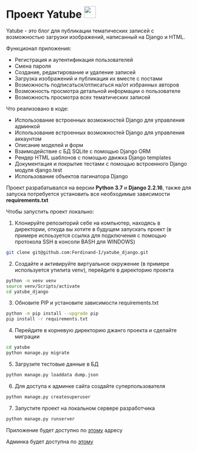 # Проект Yatube <img src="https://www.pinclipart.com/picdir/big/530-5305941_youtube-logo-computer-icons-black-transparent-youtube-icon.png" width=32>

Yatube - это блог для публикации тематических записей с возможностью загрузки изображений, написанный на Django и HTML.

Функционал приложения:
* Регистрация и аутентификация пользователей
* Смена пароля
* Создание, редактирование и удаление записей
* Загрузка изображений и публикация их вместе с постами
* Возможность подписаться/отписаться на/от избранных авторов
* Возможность просмотра детальной информации о пользователе
* Возможность просмотра всех тематических записей

Что реализовано в коде:
* Использование встроенных возможностей Django для управления админкой
* Использование встроенных возможностей Django для управления аккаунтом
* Описание моделей и форм
* Взаимодействие с БД SQLite с помощью Django ORM
* Рендер HTML шаблонов с помощью движка Django templates
* Документация и покрытие тестами с помощью встроенного Django модуля django.test
* Использование объектов пагинатора Django

Проект разрабатывался на версии <b>Python 3.7</b> и <b>Django 2.2.16</b>, также для запуска потребуется установить все необходимые зависимости <b>requirements.txt</b>

Чтобы запустить проект локально:

1. Клонируйте репозиторий себе на компьютер, находясь в директории, откуда вы хотите в будущем запускать проект (в примере испоьзуется ссылка для подключения с помощью протокола SSH в консоли BASH для WINDOWS)

```BASH
git clone git@github.com:Ferdinand-I/yatube_django.git
```

2. Создайте и активируйте виртуальное окружение (в примере используется утилита venv), перейдите в директорию проекта

```BASH
python -m venv venv
source venv/Scripts/activate
cd yatube_django
```

3. Обновите PIP и установите зависимости requirements.txt

```BASH
python -m pip install --upgrade pip
pip install -r requirements.txt
```

4. Перейдите в корневую директорию джанго проекта и сделайте миграции

```BASH
cd yatube
python manage.py migrate
```

5. Загрузите тестовые данные в БД

```BASH
python manage.py loaddata dump.json
```

6. Для доступа к админке сайта создайте суперпользователя

```BASH
python manage.py createsuperuser
```

7. Запустите проект на локальном сервере разработчика

```BASH
python manage.py runserver
```

Приложение будет доступно по <a href="http://127.0.0.1:8000">этому</a> адресу

Админка будет доступна по <a href="http://127.0.0.1:8000/admin/">этому</a>
